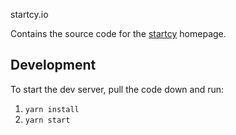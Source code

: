 startcy.io

Contains the source code for the [startcy](https://startcy.io) homepage.

## Development

To start the dev server, pull the code down and run:

1. `yarn install`
1. `yarn start`
